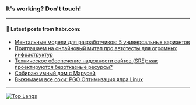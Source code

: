 ### It's working? Don't touch!

---
<!--
#### 🛠️ Technical stack:

![C++](https://img.shields.io/badge/C++-informational?logo=c%2B%2B&style=flat&logoColor=white&color=9C033A)
![Java](https://img.shields.io/badge/Java-informational?logo=java&style=flat&logoColor=white&color=007396)
![Kotlin](https://img.shields.io/badge/Kotlin-informational?logo=Kotlin&style=flat&logoColor=white&color=0095D5)
![JS](https://img.shields.io/badge/JS-informational?logo=javaScript&style=flat&logoColor=black&color=F7Df1E) <br>
![HTML5](https://img.shields.io/badge/HTML5-informational?logo=html5&style=flat&logoColor=white&color=E34F26)
![CSS3](https://img.shields.io/badge/CSS3-informational?logo=css3&style=flat&logoColor=white&color=157286)
![Sass](https://img.shields.io/badge/Saas-informational?logo=sass&style=flat&logoColor=white&color=hotpink)
![PHP](https://img.shields.io/badge/PHP-informational?logo=php&style=flat&logoColor=white&color=777BB4) <br>
![WebPAck](https://img.shields.io/badge/WebPack-informational?logo=webPack&style=flat&logoColor=white&color=FF6F00)
![Bootstrap](https://img.shields.io/badge/Bootstrap-informational?logo=Bootstrap&style=flat&logoColor=white&color=7952B3)
![MySQL](https://img.shields.io/badge/MySQL-informational?logo=MySQL&style=flat&logoColor=white&color=00f) <br>
![NodeJS](https://img.shields.io/badge/NodeJS-informational?logo=node.js&style=flat&logoColor=white&color=43853D)
![Spring](https://img.shields.io/badge/Spring-informational?logo=Spring&style=flat&logoColor=white&color=0A9EDC)
![Angular](https://img.shields.io/badge/Vue-informational?logo=vue.js&style=flat&logoColor=white&color=red)
![Git](https://img.shields.io/badge/Git-informational?logo=git&style=flat&logoColor=white&color=darkorange)

___
-->

#### 💬 Latest posts from habr.com:

<!-- BLOG-POST-LIST:START -->
- [Ментальные модели для разработчиков: 5 универсальных вариантов](https://habr.com/ru/post/700854/?utm_source=habrahabr&utm_medium=rss&utm_campaign=700854)
- [Приглашаем на онлайновый митап про автотесты для огромных инфраструктур](https://habr.com/ru/post/700828/?utm_source=habrahabr&utm_medium=rss&utm_campaign=700828)
- [Техническое обеспечение надежности сайтов &lpar;SRE&rpar;: как проектируются безотказные ресурсы?](https://habr.com/ru/post/700826/?utm_source=habrahabr&utm_medium=rss&utm_campaign=700826)
- [Собираю умный дом с Марусей](https://habr.com/ru/post/700582/?utm_source=habrahabr&utm_medium=rss&utm_campaign=700582)
- [Выжимаем все соки: PGO Оптимизация ядра Linux](https://habr.com/ru/post/696236/?utm_source=habrahabr&utm_medium=rss&utm_campaign=696236)
<!-- BLOG-POST-LIST:END -->

---

[![Top Langs](https://github-readme-stats.vercel.app/api/top-langs/?username=zloylis&layout=compact&hide_border=true&theme=dracula)](https://github.com/zloylis)
